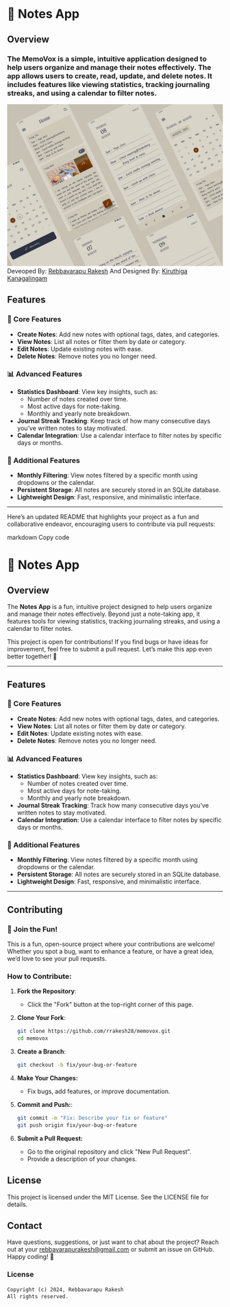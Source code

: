 # 📒 Notes App

## Overview

### The **MemoVox** is a simple, intuitive application designed to help users organize and manage their notes effectively. The app allows users to create, read, update, and delete notes. It includes features like viewing statistics, tracking journaling streaks, and using a calendar to filter notes.

![Thumbnail](./thumbnail.png)
Deveoped By: [Rebbavarapu Rakesh](https://x.com/theamigoooooo) And Designed By: [Kiruthiga Kanagalingam](https://www.linkedin.com/in/kiruanime2003/)

## Features

### 📝 Core Features

- **Create Notes**: Add new notes with optional tags, dates, and categories.
- **View Notes**: List all notes or filter them by date or category.
- **Edit Notes**: Update existing notes with ease.
- **Delete Notes**: Remove notes you no longer need.

### 📊 Advanced Features

- **Statistics Dashboard**: View key insights, such as:
  - Number of notes created over time.
  - Most active days for note-taking.
  - Monthly and yearly note breakdown.
- **Journal Streak Tracking**: Keep track of how many consecutive days you’ve written notes to stay motivated.
- **Calendar Integration**: Use a calendar interface to filter notes by specific days or months.

### 📅 Additional Features

- **Monthly Filtering**: View notes filtered by a specific month using dropdowns or the calendar.
- **Persistent Storage**: All notes are securely stored in an SQLite database.
- **Lightweight Design**: Fast, responsive, and minimalistic interface.

---

Here’s an updated README that highlights your project as a fun and collaborative endeavor, encouraging users to contribute via pull requests:

markdown
Copy code

# 📒 Notes App

## Overview

The **Notes App** is a fun, intuitive project designed to help users organize and manage their notes effectively. Beyond just a note-taking app, it features tools for viewing statistics, tracking journaling streaks, and using a calendar to filter notes.

This project is open for contributions! If you find bugs or have ideas for improvement, feel free to submit a pull request. Let’s make this app even better together! 🎉

---

## Features

### 📝 Core Features

- **Create Notes**: Add new notes with optional tags, dates, and categories.
- **View Notes**: List all notes or filter them by date or category.
- **Edit Notes**: Update existing notes with ease.
- **Delete Notes**: Remove notes you no longer need.

### 📊 Advanced Features

- **Statistics Dashboard**: View key insights, such as:
  - Number of notes created over time.
  - Most active days for note-taking.
  - Monthly and yearly note breakdown.
- **Journal Streak Tracking**: Track how many consecutive days you’ve written notes to stay motivated.
- **Calendar Integration**: Use a calendar interface to filter notes by specific days or months.

### 📅 Additional Features

- **Monthly Filtering**: View notes filtered by a specific month using dropdowns or the calendar.
- **Persistent Storage**: All notes are securely stored in an SQLite database.
- **Lightweight Design**: Fast, responsive, and minimalistic interface.

---

## Contributing

### 🙌 Join the Fun!

This is a fun, open-source project where your contributions are welcome! Whether you spot a bug, want to enhance a feature, or have a great idea, we’d love to see your pull requests.

### How to Contribute:

1. **Fork the Repository**:

   - Click the "Fork" button at the top-right corner of this page.

2. **Clone Your Fork**:
   ```bash
   git clone https://github.com/rrakesh28/memovox.git
   cd memovox
   ```
3. **Create a Branch**:

   ```bash
   git checkout -b fix/your-bug-or-feature
   ```

4. **Make Your Changes:**
   - Fix bugs, add features, or improve documentation.
5. **Commit and Push:**:
   ```bash
   git commit -m "Fix: Describe your fix or feature"
   git push origin fix/your-bug-or-feature
   ```
6. **Submit a Pull Request:**
   - Go to the original repository and click "New Pull Request".
   * Provide a description of your changes.

## License

This project is licensed under the MIT License. See the LICENSE file for details.

## Contact

Have questions, suggestions, or just want to chat about the project? Reach out at your rebbavarapurakesh@gmail.com or submit an issue on GitHub.
Happy coding! 🚀

### License

    Copyright (c) 2024, Rebbavarapu Rakesh
    All rights reserved.
